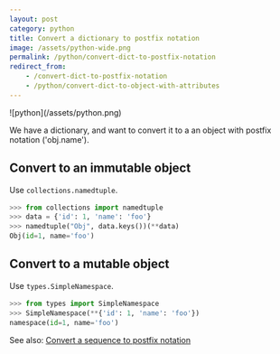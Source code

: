 ```yaml
---
layout: post
category: python
title: Convert a dictionary to postfix notation
image: /assets/python-wide.png
permalink: /python/convert-dict-to-postfix-notation
redirect_from:
    - /convert-dict-to-postfix-notation
    - /python/convert-dict-to-object-with-attributes
---
```

<div class="wide-logos" markdown="1">
![python](/assets/python.png)
</div>

We have a dictionary, and want to convert it to a an object with postfix
notation ('obj.name').

## Convert to an immutable object

Use `collections.namedtuple`.

```python
>>> from collections import namedtuple
>>> data = {'id': 1, 'name': 'foo'}
>>> namedtuple("Obj", data.keys())(**data)
Obj(id=1, name='foo')
```

## Convert to a mutable object

Use `types.SimpleNamespace`.

```python
>>> from types import SimpleNamespace
>>> SimpleNamespace(**{'id': 1, 'name': 'foo'})
namespace(id=1, name='foo')
```

See also: [Convert a sequence to postfix notation](/convert-sequence-to-postfix-notation)
